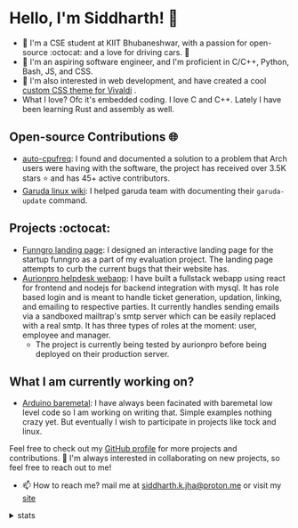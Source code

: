 # Hello, I'm Siddharth! 👋

- 🏫 I'm a CSE student at KIIT Bhubaneshwar, with a passion for open-source :octocat: and a love for driving cars. 🚗 
- 🌱 I'm an aspiring software engineer, and I'm proficient in C/C++, Python, Bash, JS, and CSS. 
- 👀 I'm also interested in web development, and have created a cool [custom CSS theme for Vivaldi](https://themes.vivaldi.net/themes/Qbnlj4pmJ2m) .
- What I love? Ofc it's embedded coding. I love C and C++. Lately I have been learning Rust and assembly as well.

## Open-source Contributions 🌐

- [auto-cpufreq](https://github.com/AdnanHodzic/auto-cpufreq/releases/tag/v1.9.8): I found and documented a solution to a problem that Arch users were having with the software, the project has received over 3.5K stars ⭐ and has 45+ active contributors.
- [Garuda linux wiki](https://gitlab.com/garuda-linux/website/wiki/-/merge_requests/2): I helped garuda team with documenting their `garuda-update` command.

## Projects :octocat:

- [Funngro landing page](https://siddharthkumarjha.github.io/Funngro): I designed an interactive landing page for the startup funngro as a part of my evaluation project. The landing page attempts to curb the current bugs that their website has.
- [Aurionpro helpdesk webapp](https://github.com/siddharthkumarjha/Aurionpro-helpdesk-webapp): I have built a fullstack webapp using react for frontend and nodejs for backend integration with mysql. It has role based login and is meant to handle ticket generation, updation, linking, and emailing to respective parties. It currently handles sending emails via a sandboxed mailtrap's smtp server which can be easily replaced with a real smtp. It has three types of roles at the moment: user, employee and manager. 
  * The project is currently being tested by aurionpro before being deployed on their production server.

## What I am currently working on? 
- [Arduino baremetal](https://github.com/siddharthkumarjha/arduino-baremetal): I have always been facinated with baremetal low level code so I am working on writing that. Simple examples nothing crazy yet. But eventually I wish to participate in projects like tock and linux.

Feel free to check out my [GitHub profile](https://github.com/siddharthkumarjha/) for more projects and contributions. 💞️ I'm always interested in collaborating on new projects, so feel free to reach out to me!
- 📫 How to reach me? mail me at siddharth.k.jha@proton.me or visit my [site](https://siddharthkumarjha.github.io/)

<details>
  <summary>stats</summary>
  <br>
  
  ![Siddharth's GitHub stats](https://github-readme-stats.vercel.app/api?username=siddharthkumarjha&show_icons=true&theme=dracula)
</details>

<!---
siddharthkumarjha/siddharthkumarjha is a ✨ special ✨ repository because its `README.md` (this file) appears on your GitHub profile.
You can click the Preview link to take a look at your changes.
--->

